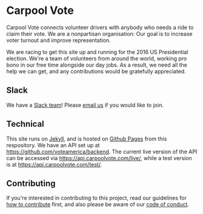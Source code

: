 # Carpool Vote

Carpool Vote connects volunteer drivers with anybody who needs a ride to claim their vote. We are a nonpartisan organisation: Our goal is to increase voter turnout and improve representation.

We are racing to get this site up and running for the 2016 US Presidential election. We're a team of volunteers from around the world, working pro bono in our free time alongside our day jobs. As a result, we need all the help we can get, and any contributions would be gratefully appreciated.

## Slack

We have a [Slack team](https://carpool-vote.slack.com/)! Please [email us](mailto:slack@carpoolvote.com) if you would like to join.

## Technical

This site runs on [Jekyll](https://jekyllrb.com/), and is hosted on [Github Pages](https://jekyllrb.com/docs/github-pages/) from this respository. We have an API set up at https://github.com/voteamerica/backend. The current live version of the API can be accessed via https://api.carpoolvote.com/live/, while a test version is at https://api.carpoolvote.com/test/.

## Contributing

If you're interested in contributing to this project, read our guidelines for [how to contribute](docs/contributing.md) first, and also please be aware of our [code of conduct](docs/code-of-conduct.md).
